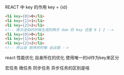 REACT 中 key 的作用
key = {id}
```html
<li key={0}>0</li>
<li key={1}>1</li>
<li key={2}>2</li>
<!-- 再次渲染的时候生成的两次 dom 的 key 还是 0 1 2 -->
<li key={0}>0</li>
<li key={1}>1</li>
<li key={2}>2</li>
<!-- 所以说 排序的时候 会出错 -->
```
react 性能优化
自身所在的优化 使用唯一的id作为key来区分

宏任务 微任务 同步任务 异步任务的区别是啥